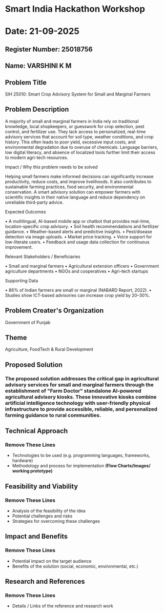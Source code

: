 # Smart India Hackathon Workshop
# Date: 21-09-2025
## Register Number: 25018756
## Name: VARSHINI K M
## Problem Title
SIH 25010: Smart Crop Advisory System for Small and Marginal Farmers
## Problem Description
A majority of small and marginal farmers in India rely on traditional knowledge, local shopkeepers, or guesswork for crop selection, pest control, and fertilizer use. They lack access to personalized, real-time advisory services that account for soil type, weather conditions, and crop history. This often leads to poor yield, excessive input costs, and environmental degradation due to overuse of chemicals. Language barriers, low digital literacy, and absence of localized tools further limit their access to modern agri-tech resources.

Impact / Why this problem needs to be solved

Helping small farmers make informed decisions can significantly increase productivity, reduce costs, and improve livelihoods. It also contributes to sustainable farming practices, food security, and environmental conservation. A smart advisory solution can empower farmers with scientific insights in their native language and reduce dependency on unreliable third-party advice.

Expected Outcomes

• A multilingual, AI-based mobile app or chatbot that provides real-time, location-specific crop advisory.
• Soil health recommendations and fertilizer guidance.
• Weather-based alerts and predictive insights.
• Pest/disease detection via image uploads.
• Market price tracking.
• Voice support for low-literate users.
• Feedback and usage data collection for continuous improvement.

Relevant Stakeholders / Beneficiaries

• Small and marginal farmers
• Agricultural extension officers
• Government agriculture departments
• NGOs and cooperatives
• Agri-tech startups

Supporting Data

• 86% of Indian farmers are small or marginal (NABARD Report, 2022).
• Studies show ICT-based advisories can increase crop yield by 20–30%.

## Problem Creater's Organization
Government of Punjab

## Theme
Agriculture, FoodTech & Rural Development

## Proposed Solution
<h3>The proposed solution addresses the critical gap in agricultural advisory services for small and marginal farmers through the establishment of "Farm Doctor" standalone AI-powered agricultural advisory kiosks. These innovative kiosks combine artificial intelligence technology with user-friendly physical infrastructure to provide accessible, reliable, and personalized farming guidance to rural communities.

## Technical Approach
<h3>Remove These Lines</h3>
<ul><li>Technologies to be used (e.g. programming languages, frameworks, hardware)
</li>
<li>Methodology and process for implementation <b>(Flow Charts/Images/ working prototype)</b></li></ul>

## Feasibility and Viability
<h3>Remove These Lines</h3>
<ul><li>Analysis of the feasibility of the idea</li>
<li>Potential challenges and risks</li>
<li>Strategies for overcoming these challenges</li></ul>

## Impact and Benefits
<h3>Remove These Lines</h3>
<ul><li>Potential impact on the target audience</li>
<li>Benefits of the solution (social, economic, environmental, etc.)</li></ul>

## Research and References
<h3>Remove These Lines</h3>
<ul><li>Details / Links of the reference and research work</li></ul>
